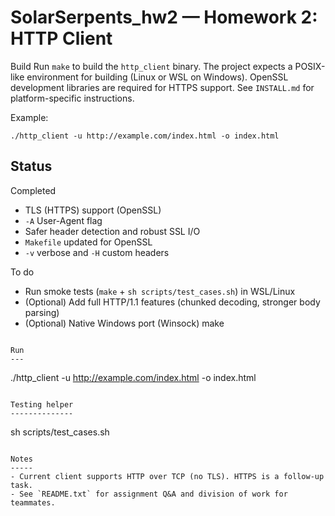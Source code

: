 # SolarSerpents_hw2 — Homework 2: HTTP Client

Build
Run `make` to build the `http_client` binary. The project expects a POSIX-like environment
for building (Linux or WSL on Windows). OpenSSL development libraries are required for
HTTPS support. See `INSTALL.md` for platform-specific instructions.

Example:

```
./http_client -u http://example.com/index.html -o index.html
```

Status
------

Completed
- TLS (HTTPS) support (OpenSSL)
- `-A` User-Agent flag
- Safer header detection and robust SSL I/O
- `Makefile` updated for OpenSSL
- `-v` verbose and `-H` custom headers

To do
- Run smoke tests (`make` + `sh scripts/test_cases.sh`) in WSL/Linux
- (Optional) Add full HTTP/1.1 features (chunked decoding, stronger body parsing)
- (Optional) Native Windows port (Winsock)
make
```

Run
---
```
./http_client -u http://example.com/index.html -o index.html
```

Testing helper
--------------
```
sh scripts/test_cases.sh
```

Notes
-----
- Current client supports HTTP over TCP (no TLS). HTTPS is a follow-up task.
- See `README.txt` for assignment Q&A and division of work for teammates.
